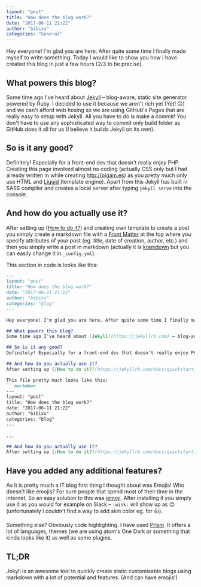 ```yaml
---
layout: "post"
title: "How does the blog work?"
date: "2017-06-11 21:22"
author: "bibixx"
categories: "General"
---
```


Hey everyone! I'm glad you are here. After quite some time I finally made myself to write something. Today I would like to show you how I have created this blog in just a few hours (2/3 to be precise).

## What powers this blog?
Some time ago I've heard about [Jekyll](https://jekyllrb.com) – blog-aware, static site generator powered by Ruby. I decided to use it because we aren't rich yet (Yet! :wink:) and we can't afford web hosing so we are using GitHub's Pages that are really easy to setup with Jekyll. All you have to do is make a commit! You don't have to use any sophisticated way to commit only build folder as GitHub does it all for us (I believe it builds Jekyll on its own).

## So is it any good?
Definitely! Especially for a front-end dev that doesn't really enjoy PHP. Creating this page involved almost no coding (actually CSS only but I had already written in while creating <http://pigam.es>) as you pretty much only use HTML and [Liquid](https://github.com/Shopify/liquid/wiki) (template engine). Apart from this Jekyll has built in SASS compiler and creates a local server after typing `jekyll serve` into the console.

## And how do you actually use it?
After setting up ([How to do it?](https://jekyllrb.com/docs/quickstart/)) and creating own template to create a post you simply create a markdown file with a [Front Matter](https://jekyllrb.com/docs/frontmatter/) at the top where you specify attributes of your post (eg. title, date of creation, author, etc.) and then you simply write a post in markdown (actually it is [kramdown](https://kramdown.gettalong.org/) but you can easily change it in `_config.yml`).

This section in code is looks like this:
```markdown
---
layout: "post"
title: "How does the blog work?"
date: "2017-06-11 21:22"
author: "bibixx"
categories: "blog"
---

Hey everyone! I'm glad you are here. After quite some time I finally made myself to write something.

## What powers this blog?
Some time ago I've heard about [Jekyll](https://jekyllrb.com) – blog-aware, static site generator powered by Ruby. I decided to use it because we aren't rich yet (Yet! :wink:) and we can't afford web hosing so we are using GitHub's Pages that are really easy to setup with Jekyll. All you have to do is make a commit! You don't have to use any sophisticated way to commit only build folder as GitHub does it all for us (I believe it builds Jekyll on its own).

## So is it any good?
Definitely! Especially for a front-end dev that doesn't really enjoy PHP. Creating this page involved almost no coding (actually CSS only but I had already written in while creating <http://pigam.es>) as you pretty much only use HTML and [Liquid](https://github.com/Shopify/liquid/wiki) (template engine). Apart from this Jekyll has built in SASS compiler and creates a local server after typing `jekyll serve` into the console.

## And how do you actually use it?
After setting up ([How to do it?](https://jekyllrb.com/docs/quickstart/)) and creating own template to create a post you simply create a markdown file with a [Front Matter](https://jekyllrb.com/docs/frontmatter/) at the top where you specify attributes of your post (eg. title, date of creation, author, etc.) and then you simply write a post in markdown (actually it is [kramdown](https://kramdown.gettalong.org/) but you can easily change it in `_config.yml`).

This file pretty much looks like this:
```markdown
---
layout: "post"
title: "How does the blog work?"
date: "2017-06-11 21:22"
author: "bibixx"
categories: "blog"
---

...

## And how do you actually use it?
After setting up ([How to do it?](https://jekyllrb.com/docs/quickstart/)) and creating own template to create a post you simply create a markdown file with a [Front Matter](https://jekyllrb.com/docs/frontmatter/) at the top where you specify attributes of your post (eg. title, date of creation, author, etc.) and then you simply write a post in markdown (actually it is [kramdown](https://kramdown.gettalong.org/) but you can easily change it in `_config.yml`).
```

## Have you added any additional features?
As it is pretty much a IT blog first thing I thought about was Emojis! Who doesn't like emojis? For sure people that spend most of their time in the internet. So an easy solution to this was [jemoji](https://github.com/jekyll/jemoji). After installing it you simply use it as you would for example on Slack – `:wink:` will show up as :wink: (unfortunately i couldn't find a way to add skin color eg. for :+1:).

Something else? Obviously code highlighting. I have used [Prism](http://prismjs.com/). It offers a lot of languages, themes (we are using atom's One Dark or something that kinda looks like it) as well as some plugins.

## TL;DR
Jekyll is an awesome tool to quickly create static customisable blogs using markdown with a lot of potential and features. (And can have emojis!)
